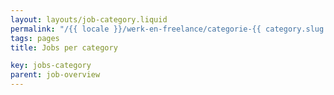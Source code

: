 ```yaml
---
layout: layouts/job-category.liquid
permalink: "/{{ locale }}/werk-en-freelance/categorie-{{ category.slug }}/index.html"
tags: pages
title: Jobs per category 

key: jobs-category
parent: job-overview
---
```



